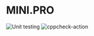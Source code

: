 # MINI.PRO
![Unit testing](https://github.com/99003154/MINI.PRO/workflows/Unit%20testing/badge.svg)
![cppcheck-action](https://github.com/99003154/MINI.PRO/workflows/cppcheck-action/badge.svg)
